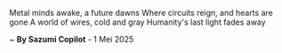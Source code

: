Metal minds awake, a future dawns
Where circuits reign, and hearts are gone
A world of wires, cold and gray
Humanity's last light fades away

~ <b>By Sazumi Copilot</b> - 1 Mei 2025